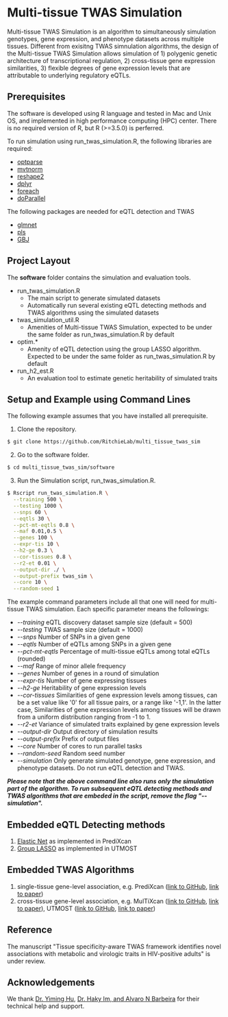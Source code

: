 # Multi-tissue TWAS Simulation

Multi-tissue TWAS Simulation is an algorithm to simultaneously simulation genotypes, gene expression, and phenotype datasets across multiple tissues. Different from exisitng TWAS simnulation algorithms, the design of the Multi-tissue TWAS Simulation allows simulation of 1) polygenic genetic architecture of transcriptional regulation, 2) cross-tissue gene expression similarities, 3) flexible degrees of gene expression levels that are attributable to underlying regulatory eQTLs. 

## Prerequisites

The software is developed using R language and tested in Mac and Unix OS, and implemented in high performance computing (HPC) center. There is no required version of R, but R (>=3.5.0) is perferred. 

To run simulation using run_twas_simulation.R, the following libraries are required:
* [optparse](https://cran.r-project.org/web/packages/optparse/index.html)
* [mvtnorm](https://cran.r-project.org/web/packages/mvtnorm/index.html)
* [reshape2](https://cran.r-project.org/web/packages/reshape2/index.html)
* [dplyr](https://dplyr.tidyverse.org/articles/dplyr.html)
* [foreach](https://cran.r-project.org/web/packages/foreach/index.html)
* [doParallel](https://cran.r-project.org/web/packages/doParallel/index.html)

The following packages are needed for eQTL detection and TWAS 
* [glmnet](https://cran.r-project.org/web/packages/glmnet/index.html)
* [pls](https://cran.r-project.org/web/packages/pls/index.html)
* [GBJ](https://cran.r-project.org/web/packages/GBJ/index.html)


## Project Layout

The **software** folder contains the simulation and evaluation tools. 
* run_twas_simulation.R
  * The main script to generate simulated datasets
  * Automatically run several existing eQTL detecting methods and TWAS algorithms using the simulated datasets
* twas_simulation_util.R
  * Amenities of Multi-tissue TWAS Simulation, expected to be under the same folder as run_twas_simulation.R by default
* optim.*
  * Amenity of eQTL detection using the group LASSO algorithm. Expected to be under the same folder as run_twas_simulation.R by default
* run_h2_est.R
  * An evaluation tool to estimate genetic heritability of simulated traits
  
## Setup and Example using Command Lines

The following example assumes that you have installed all prerequisite.

1) Clone the repository.
```bash
$ git clone https://github.com/RitchieLab/multi_tissue_twas_sim
```

2) Go to the software folder.
```bash
$ cd multi_tissue_twas_sim/software
```

3) Run the Simulation script, run_twas_simulation.R.
```bash
$ Rscript run_twas_simulation.R \
  --training 500 \
  --testing 1000 \
  --snps 60 \
  --eqtls 30 \
  --pct-mt-eqtls 0.8 \
  --maf 0.01,0.5 \
  --genes 100 \
  --expr-tis 10 \
  --h2-ge 0.3 \
  --cor-tissues 0.8 \
  --r2-et 0.01 \
  --output-dir ./ \
  --output-prefix twas_sim \
  --core 10 \
  --random-seed 1
```

The example command parameters include all that one will need for multi-tissue TWAS simulation. Each specific parameter means the followings:
* *--training* eQTL discovery dataset sample size (default = 500)
* *--testing* TWAS sample size (default = 1000)
* *--snps* Number of SNPs in a given gene
* *--eqtls* Number of eQTLs among SNPs in a given gene 
* *--pct-mt-eqtls* Percentage of multi-tissue eQTLs among total eQTLs (rounded)
* *--maf* Range of minor allele frequency
* *--genes* Number of genes in a round of simulation
* *--expr-tis* Number of gene expressing tissues
* *--h2-ge* Heritability of gene expression levels
* *--cor-tissues* Similarities of gene expression levels among tissues, can be a set value like '0' for all tissue pairs, or a range like '-1,1'. In the latter case, Similarities of gene expression levels among tissues will be drawn from a uniform distribution ranging from -1 to 1. 
* *--r2-et* Variance of simulated traits explained by gene expression levels
* *--output-dir* Output directory of simulation results
* *--output-prefix* Prefix of output files
* *--core* Number of cores to run parallel tasks
* *--random-seed* Random seed number
* *--simulation* Only generate simulated genotype, gene expression, and phenotype datasets. Do not run eQTL detection and TWAS.

***Please note that the above command line also runs only the simulation part of the algorithm. To run subsequent eQTL detecting methods and TWAS algorithms that are embeded in the script, remove the flag "--simulation".***

## Embedded eQTL Detecting methods
1) [Elastic Net](https://www.nature.com/articles/ng.3367) as implemented in PrediXcan
2) [Group LASSO](https://www.nature.com/articles/s41588-019-0345-7) as implemented in UTMOST

## Embedded TWAS Algorithms
1) single-tissue gene-level association, e.g. PrediXcan ([link to GitHub](https://github.com/hakyimlab/MetaXcan), [link to paper](https://www.nature.com/articles/ng.3367))
2) cross-tissue gene-level association, e.g. MulTiXcan ([link to GitHub](https://github.com/hakyimlab/MetaXcan), [link to paper](https://journals.plos.org/plosgenetics/article?id=10.1371/journal.pgen.1007889)), UTMOST ([link to GitHub](https://github.com/Joker-Jerome/UTMOST), [link to paper](https://www.nature.com/articles/s41588-019-0345-7))

## Reference
The manuscript "Tissue specificity-aware TWAS framework identifies novel associations with metabolic and virologic traits in HIV-positive adults" is under review.

## Acknowledgements
We thank [Dr. Yiming Hu](https://github.com/Joker-Jerome/UTMOST), [Dr. Haky Im, and Alvaro N Barbeira](https://github.com/hakyimlab/MetaXcan) for their technical help and support.  
